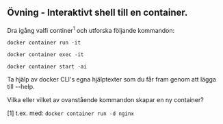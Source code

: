 ## Övning - Interaktivt shell till en container.
Dra igång valfi continer<sup>1</sup> och utforska följande kommandon:
```
docker container run -it
```
```
docker container exec -it
```
```
docker container start -ai
```
Ta hjälp av docker CLI's egna hjälptexter som du får fram genom att lägga till --help.

Vilka eller vilket av ovanstående kommandon skapar en ny container?


[1] t.ex. med: ```docker container run -d nginx ```

